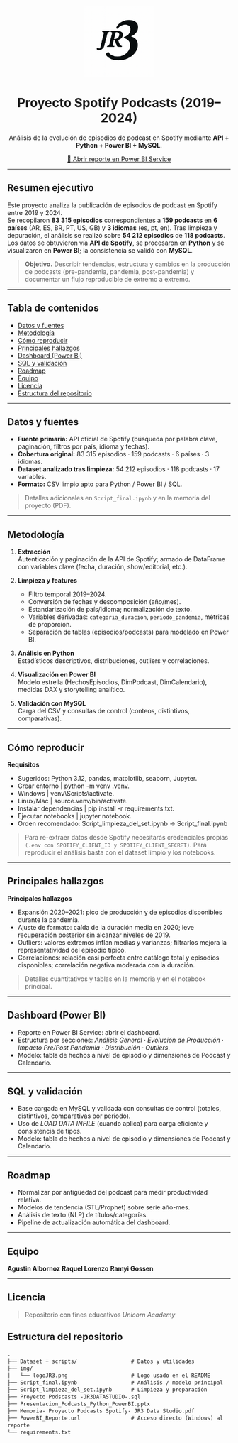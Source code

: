 <p align="center">
  <img src="img/logoJR3.png" alt="Logo del proyecto" width="160">
</p>

<h1 align="center">Proyecto Spotify Podcasts (2019–2024)</h1>
<p align="center">
  Análisis de la evolución de episodios de podcast en Spotify mediante <strong>API + Python + Power BI + MySQL</strong>.
</p>

<p align="center">
  <a href="https://app.powerbi.com/view?r=eyJrIjoiMGJkMzBiMmEtNzdiYS00ZDI0LTgyYjEtZDIxMThlYzQyYTVkIiwidCI6IjRkMWM0Yzk5LTdiMGUtNDk4Ny1hMTY4LTc4NTJkNjViMzYzMCJ9">🔗 Abrir reporte en Power BI Service</a>
</p>

---

## Resumen ejecutivo

Este proyecto analiza la publicación de episodios de podcast en Spotify entre 2019 y 2024.  
Se recopilaron **83 315 episodios** correspondientes a **159 podcasts** en **6 países** (AR, ES, BR, PT, US, GB) y **3 idiomas** (es, pt, en). Tras limpieza y depuración, el análisis se realizó sobre **54 212 episodios** de **118 podcasts**.  
Los datos se obtuvieron vía **API de Spotify**, se procesaron en **Python** y se visualizaron en **Power BI**; la consistencia se validó con **MySQL**.

> **Objetivo.** Describir tendencias, estructura y cambios en la producción de podcasts (pre-pandemia, pandemia, post-pandemia) y documentar un flujo reproducible de extremo a extremo.

---

## Tabla de contenidos
- [Datos y fuentes](#datos-y-fuentes)
- [Metodología](#metodología)
- [Cómo reproducir](#cómo-reproducir)
- [Principales hallazgos](#principales-hallazgos)
- [Dashboard (Power BI)](#dashboard-power-bi)
- [SQL y validación](#sql-y-validación)
- [Roadmap](#roadmap)
- [Equipo](#equipo)
- [Licencia](#licencia)
- [Estructura del repositorio](#estructura-del-repositorio)

---

## Datos y fuentes

- **Fuente primaria:** API oficial de Spotify (búsqueda por palabra clave, paginación, filtros por país, idioma y fechas).
- **Cobertura original:** 83 315 episodios · 159 podcasts · 6 países · 3 idiomas.  
- **Dataset analizado tras limpieza:** 54 212 episodios · 118 podcasts · 17 variables.
- **Formato:** CSV limpio apto para Python / Power BI / SQL.

> Detalles adicionales en `Script_final.ipynb` y en la memoria del proyecto (PDF).

---

## Metodología

1. **Extracción**  
   Autenticación y paginación de la API de Spotify; armado de DataFrame con variables clave (fecha, duración, show/editorial, etc.).

2. **Limpieza y features**  
   - Filtro temporal 2019–2024.  
   - Conversión de fechas y descomposición (año/mes).  
   - Estandarización de país/idioma; normalización de texto.  
   - Variables derivadas: `categoria_duracion`, `periodo_pandemia`, métricas de proporción.  
   - Separación de tablas (episodios/podcasts) para modelado en Power BI.

3. **Análisis en Python**  
   Estadísticos descriptivos, distribuciones, outliers y correlaciones.

4. **Visualización en Power BI**  
   Modelo estrella (HechosEpisodios, DimPodcast, DimCalendario), medidas DAX y storytelling analítico.

5. **Validación con MySQL**  
   Carga del CSV y consultas de control (conteos, distintivos, comparativas).

---

## Cómo reproducir

**Requisitos**  
   - Sugeridos: Python 3.12, pandas, matplotlib, seaborn, Jupyter.  
   - Crear entorno | python -m venv .venv.  
   - Windows | venv\Scripts\activate.  
   - Linux/Mac | source.venv/bin/activate.  
   - Instalar dependencias | pip install -r requirements.txt.
   - Ejecutar notebooks | jupyter notebook.
   - Orden recomendado: Script_limpieza_del_set.ipynb → Script_final.ipynb

> Para re-extraer datos desde Spotify necesitarás credenciales propias `(.env con SPOTIFY_CLIENT_ID y SPOTIFY_CLIENT_SECRET)`. Para reproducir el análisis basta con el dataset limpio y los notebooks.

---

## Principales hallazgos

**Principales hallazgos**  
   - Expansión 2020–2021: pico de producción y de episodios disponibles durante la pandemia.  
   - Ajuste de formato: caída de la duración media en 2020; leve recuperación posterior sin alcanzar niveles de 2019.  
   - Outliers: valores extremos inflan medias y varianzas; filtrarlos mejora la representatividad del episodio típico.  
   - Correlaciones: relación casi perfecta entre catálogo total y episodios disponibles; correlación negativa moderada con la duración.  

>Detalles cuantitativos y tablas en la memoria y en el notebook principal.

---

## Dashboard (Power BI)
   - Reporte en Power BI Service: abrir el dashboard.  
   - Estructura por secciones: *Análisis General · Evolución de Producción · Impacto Pre/Post Pandemia · Distribución · Outliers*.  
   - Modelo: tabla de hechos a nivel de episodio y dimensiones de Podcast y Calendario.  

---


## SQL y validación
   - Base cargada en MySQL y validada con consultas de control (totales, distintivos, comparativas por periodo).  
   - Uso de *LOAD DATA INFILE* (cuando aplica) para carga eficiente y consistencia de tipos.  
   - Modelo: tabla de hechos a nivel de episodio y dimensiones de Podcast y Calendario.  

---


## Roadmap
   - Normalizar por antigüedad del podcast para medir productividad relativa.  
   - Modelos de tendencia (STL/Prophet) sobre serie año-mes.  
   - Análisis de texto (NLP) de títulos/categorías.
   - Pipeline de actualización automática del dashboard.

---


## Equipo
 **Agustin Albornoz**
 **Raquel Lorenzo**
 **Ramyi Gossen**

---

## Licencia

>Repositorio con fines educativos *Unicorn Academy*


## Estructura del repositorio

```text
.
├── Dataset + scripts/                 # Datos y utilidades
├── img/
│   └── logoJR3.png                    # Logo usado en el README
├── Script_final.ipynb                 # Análisis / modelo principal
├── Script_limpieza_del_set.ipynb      # Limpieza y preparación
├── Proyecto Podscasts -JR3DATASTUDIO-.sql
├── Presentacion_Podcasts_Python_PowerBI.pptx
├── Memoria- Proyecto Podcasts Spotify- JR3 Data Studio.pdf
├── PowerBI_Reporte.url                # Acceso directo (Windows) al reporte
└── requirements.txt

